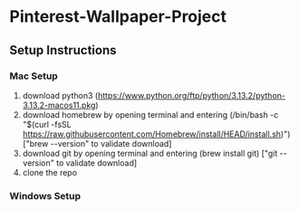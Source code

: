 # Pinterest-Wallpaper-Project

## Setup Instructions

### Mac Setup
1. download python3 (https://www.python.org/ftp/python/3.13.2/python-3.13.2-macos11.pkg)
2. download homebrew by opening terminal and entering (/bin/bash -c "$(curl -fsSL https://raw.githubusercontent.com/Homebrew/install/HEAD/install.sh)") ["brew --version" to validate download]
3. download git by opening terminal and entering (brew install git) ["git --version" to validate download]
4. clone the repo

### Windows Setup
